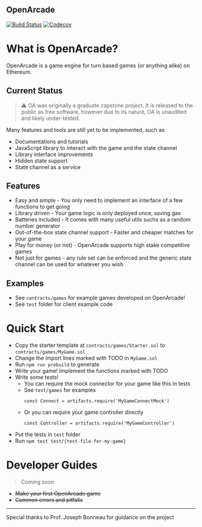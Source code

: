 OpenArcade
---
[![Build Status](https://travis-ci.com/libertylocked/openarcade.svg?token=Zxc7dXTsMTVkgzbD5qVN&branch=master)](https://travis-ci.com/libertylocked/openarcade)
[![Codecov](https://codecov.io/gh/libertylocked/openarcade/branch/master/graph/badge.svg?token=taDYJ6t9PK)](https://codecov.io/gh/libertylocked/openarcade)

# What is OpenArcade?
OpenArcade is a game engine for turn based games (or anything alike) on Ethereum.

## Current Status
> :warning: OA was originally a graduate capstone project. It is released to the public as free software, however due to its nature, OA is unaudited and likely under-tested.

Many features and tools are still yet to be implemented, such as

- Documentations and tutorials
- JavaScript library to interact with the game and the state channel
- Library interface improvements
- Hidden state support
- State channel as a service

## Features
- Easy and simple - You only need to implement an interface of a few functions to get going
- Library driven - Your game logic is only deployed once, saving gas
- Batteries included - It comes with many useful utils suchs as a random number generator
- Out-of-the-box state channel support - Faster and cheaper matches for your game
- Play for money (or not) - OpenArcade supports high stake competitive games
- Not just for games - any rule set can be enforced and the generic state channel can be used for whatever you wish

## Examples
- See `contracts/games` for example games developed on OpenArcade!
- See `test` folder for client example code

# Quick Start
- Copy the starter template at `contracts/games/Starter.sol` to `contracts/games/MyGame.sol`
- Change the import lines marked with TODO in `MyGame.sol`
- Run `npm run prebuild` to generate
- Write your game! Implement the functions marked with TODO
- Write some tests!
    - You can require the mock connector for your game like this in tests
    - See `test/games` for examples
        ```
        const Connect = artifacts.require('MyGameConnectMock')
        ```
    - Or you can require your game controller directly
        ```
        const Controller = artifacts.require('MyGameController')
        ```
- Put the tests in `test` folder
- Run `npm test test/{test-file-for-my-game}`

# Developer Guides
> Coming soon

- ~~Make your first OpenArcade game~~
- ~~Common errors and pitfalls~~

---

Special thanks to Prof. Joseph Bonneau for guidance on the project
